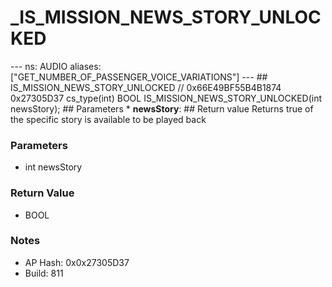 # _IS_MISSION_NEWS_STORY_UNLOCKED

--- ns: AUDIO aliases: ["GET_NUMBER_OF_PASSENGER_VOICE_VARIATIONS"] --- ## IS_MISSION_NEWS_STORY_UNLOCKED  // 0x66E49BF55B4B1874 0x27305D37 cs_type(int) BOOL IS_MISSION_NEWS_STORY_UNLOCKED(int newsStory);  ## Parameters * **newsStory**:  ## Return value Returns true of the specific story is available to be played back

### Parameters
* int newsStory

### Return Value
* BOOL

### Notes
* AP Hash: 0x0x27305D37
* Build: 811

